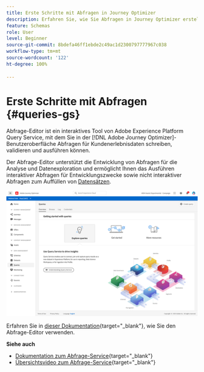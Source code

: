 ```yaml
---
title: Erste Schritte mit Abfragen in Journey Optimizer
description: Erfahren Sie, wie Sie Abfragen in Journey Optimizer erstellen
feature: Schemas
role: User
level: Beginner
source-git-commit: 8bdefa46ff1ebde2c49ac1d2300797777967c038
workflow-type: tm+mt
source-wordcount: '122'
ht-degree: 100%

---
```


# Erste Schritte mit Abfragen {#queries-gs}

Abfrage-Editor ist ein interaktives Tool von Adobe Experience Platform Query Service, mit dem Sie in der [!DNL Adobe Journey Optimizer]-Benutzeroberfläche Abfragen für Kundenerlebnisdaten schreiben, validieren und ausführen können.

Der Abfrage-Editor unterstützt die Entwicklung von Abfragen für die Analyse und Datenexploration und ermöglicht Ihnen das Ausführen interaktiver Abfragen für Entwicklungszwecke sowie nicht interaktiver Abfragen zum Auffüllen von [Datensätzen](get-started-datasets.md).


![](assets/queries-home.png)

Erfahren Sie in [dieser Dokumentation](https://experienceleague.adobe.com/docs/experience-platform/query/ui/user-guide.html?lang=de){target=&quot;_blank&quot;}, wie Sie den Abfrage-Editor verwenden.

**Siehe auch**

* [Dokumentation zum Abfrage-Service](https://experienceleague.adobe.com/docs/experience-platform/query/home.html?lang=de){target=&quot;_blank&quot;}
* [Übersichtsvideo zum Abfrage-Service](https://experienceleague.adobe.com/docs/platform-learn/tutorials/queries/understanding-query-service.html?lang=de){target=&quot;_blank&quot;}
